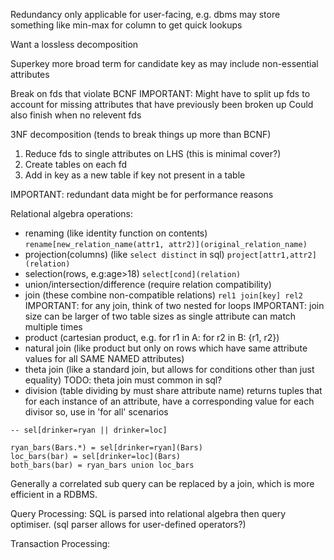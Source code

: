 <!-- SPDX-License-Identifier: zlib-acknowledgement -->
Redundancy only applicable for user-facing, e.g. dbms may store something like min-max for column to get quick lookups

Want a lossless decomposition

Superkey more broad term for candidate key as may include non-essential attributes

Break on fds that violate BCNF
IMPORTANT: Might have to split up fds to account for missing attributes that have previously been broken up
Could also finish when no relevent fds

3NF decomposition (tends to break things up more than BCNF)
1. Reduce fds to single attributes on LHS (this is minimal cover?)
2. Create tables on each fd
3. Add in key as a new table if key not present in a table

IMPORTANT: redundant data might be for performance reasons

Relational algebra operations:
* renaming (like identity function on contents)
`rename[new_relation_name(attr1, attr2)](original_relation_name)`
* projection(columns) (like `select distinct` in sql)
`project[attr1,attr2](relation)`
* selection(rows, e.g:age>18)
`select[cond](relation)`
* union/intersection/difference (require relation compatibility)
* join (these combine non-compatible relations)
`rel1 join[key] rel2`
IMPORTANT: for any join, think of two nested for loops
IMPORTANT: join size can be larger of two table sizes as single attribute can match multiple times
* product (cartesian product, e.g. for r1 in A: for r2 in B: {r1, r2})
* natural join (like product but only on rows which have same attribute values for all SAME NAMED attributes)
* theta join (like a standard join, but allows for conditions other than just equality)
TODO: theta join must common in sql?
* division (table dividing by must share attribute name)
returns tuples that for each instance of an attribute, have a corresponding value for each divisor
so, use in 'for all' scenarios
```
-- sel[drinker=ryan || drinker=loc]

ryan_bars(Bars.*) = sel[drinker=ryan](Bars)
loc_bars(bar) = sel[drinker=loc](Bars)
both_bars(bar) = ryan_bars union loc_bars
```

Generally a correlated sub query can be replaced by a join, which is more efficient in a RDBMS.

Query Processing:
SQL is parsed into relational algebra then query optimiser.
(sql parser allows for user-defined operators?)

Transaction Processing:
